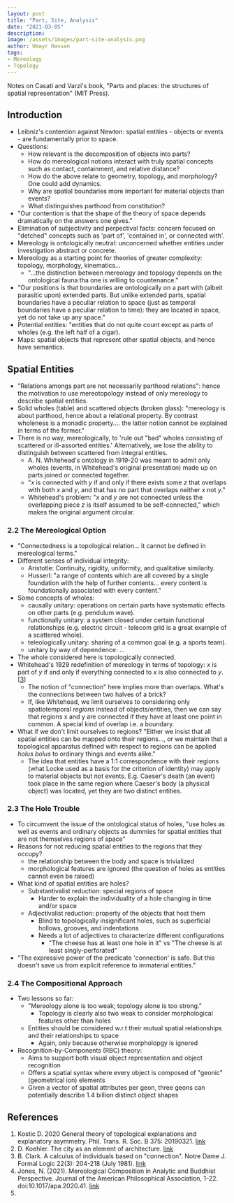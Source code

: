 ```yaml
---
layout: post
title: "Part, Site, Analysis"
date: "2021-03-05"
description:
image: /assets/images/part-site-analysis.png
author: Umayr Hassan
tags:
- Mereology
- Topology
---
```

Notes on Casati and Varzi's book, "Parts and places: the structures of spatial representation"
(MIT Press).


## Introduction 

* Leibniz's contention against Newton: spatial entities - objects or events - are fundamentally
prior to space.
* Questions:
  * How relevant is the decomposition of objects into parts?
  * How do mereological notions interact with truly spatial concepts such as contact, containment,
  and relative distance?
  * How do the above relate to geometry, topology, and morphology? One could add dynamics.
  * Why are spatial boundaries more important for material objects than events?
  * What distinguishes parthood from constitution?
* "Our contention is that the shape of the theory of space depends dramatically on the answers one gives."
* Elimination of subjectivity and perpectival facts: concern focused on "detched" concepts such as
'part of', 'contained in', or connected with'.
* Mereology is ontologically neutral: unconcerned whether entities under investigation abstract or concrete.
* Mereology as a starting point for theories of greater complexity: topology, morphology, kinematics...
  * "...the distinction between mereology and topology depends on the ontological fauna tha one is willing to countenance."
* "Our positions is that boundaries are ontologically on a part with (albeit parasitic upon) extended
parts. But unlike extended parts, spatial boundaries have a peculiar relation to space (just as temporal
boundaries have a peculiar relation to time): they are located in space, yet do not take up any space."
* Potential entities: "entities that do not quite count except as parts of wholes (e.g. the left half of a cigar).
* Maps: spatial objects that represent other spatial objects, and hence have semantics.

## Spatial Entities

* "Relations amongs part are not necessarily parthood relations": hence the motivation to use
mereotopology instead of only mereology to describe spatial entities.
* Solid wholes (table) and scattered objects (broken glass): "mereology is about parthood, hence
about a relational property. By contrast wholeness is a monadic property.... the latter notion 
cannot be explained in terms of the former."
* There is no way, mereologically, to 'rule out "bad" wholes consisting of scattered or 
  ill-assorted entities.' Alternatively, we lose the ability to distinguish between scattered from
  integral entities.
  * A. N. Whitehead's ontology in 1919-20 was meant to admit only wholes (events, in Whitehead's
  original presentation) made up on parts joined or connected together.
  * "_x_ is connected with _y_ if and only if there exists some _z_ that overlaps with both
  _x_ and _y_, and that has no part that overlaps neither _x_ not _y_."
  * Whitehead's problem: "_x_ and _y_ are not connected unless the overlapping piece _z_ is itself
  assumed to be self-connected," which makes the original argument circular.

### 2.2 The Mereological Option 

* "Connectedness is a topological relation... it cannot be defined in mereological terms."
* Different senses of individual integrity:
  * Aristotle: Continuity, rigidity, uniformity, and qualitative similarity.
  * Husserl: "a range of contents which are all covered by a single foundation with the help of
  further contents... every content is foundationally associated with every content."
* Some concepts of wholes:
  * causally unitary: operations on certain parts have systematic effects on other parts 
  (e.g. pendulum wave).
  * functionally unitary: a system closed under certain functional relationships 
  (e.g. electric circuit - telecom grid is a great example of a scattered whole).
  * teleologically unitary: sharing of a common goal (e.g. a sports team).
  * unitary by way of dependence: ...
* The whole considered here is topologically connected.
* Whitehead's 1929 redefinition of mereology in terms of topology: _x_ is part of _y_ if and only
if everything connected to _x_ is also connected to _y_. [[3]](#ref3)
  * The notion of "connection" here implies more than overlaps. What's the connections between two
  halves of a brick?
  * If, like Whitehead, we limit ourselves to considering only spatiotemporal _regions_ instead of
  objects/entities, then we can say that regions x and y are connected if they have at least one
  point in common. A special kind of overlap i.e. a boundary.
* What if we don't limit ourselves to regions? "Either we insist that all spatial entities can be
mapped onto their regions..., or we maintain that a topological apparatus defined with respect to
regions can be applied _holus bolus_ to ordinary things and events alike." 
  * The idea that entities have a 1:1 correspondence with their regions (what Locke used as a basis
  for the criterion of identity) may apply to material objects but not events. E.g. Caeser's
  death (an event) took place in the same region where Caeser's body (a physical object) was located,
  yet they are two distinct entities.

### 2.3 The Hole Trouble 

* To circumvent the issue of the ontological status of holes, "use holes as well as events and
  ordinary objects as dummies for spatial entities that are not themselves regions of space"
* Reasons for not reducing spatial entities to the regions that they occupy?
  * the relationship between the body and space is trivialized
  * morphological features are ignored (the question of holes as entities cannot even be raised)
* What kind of spatial entities are holes?
  * Substantivalist reduction: special regions of space
    * Harder to explain the individuality of a hole changing in time and/or space
  * Adjectivalist reduction: property of the objects that host them
    * Blind to topologically insignificant holes, such as superficial hollows, grooves, and indentations
    * Needs a lot of adjectives to characterize different configurations
      * "The cheese has at least one hole in it" vs "The cheese is at least singly-perforated"
* "The expressive power of the predicate 'connection' is safe. But this doesn't save us from
  explicit reference to immaterial entities."
  
### 2.4 The Compositional Approach

* Two lessons so far:
  * "Mereology alone is too weak; topology alone is too strong."
    * Topology is clearly also two weak to consider morphological features other than holes
  * Entities should be considered w.r.t their mutual spatial relationships and their relationships to space
    * Again, only because otherwise morpholopgy is ignored
* Recognition-by-Components (RBC) theory:
  * Aims to support both visual object representation and object recognition
  * Offers a spatial syntax where every object is composed of "geonic" (geometrical ion) elements
  * Given a vector of spatial attributes per geon, three geons can potentially describe 1.4 billion
  distinct object shapes
  

## References
1. <a name="ref1"></a> Kostic D. 2020 General theory of topological explanations and explanatory asymmetry. Phil. Trans. R. Soc. B 375: 20190321. [link](https://core.ac.uk/download/pdf/231877199.pdf)
2. <a name="ref2"></a> D. Koehler. The city as an element of architecture. [link](papers.cumincad.org/data/works/att/ecaade2017_109.pdf)
3. <a name="ref3"></a> B. Clark. A calculus of individuals based on "connection". Notre Dame J. Formal Logic 22(3): 204-218 (July 1981). [link](https://projecteuclid.org/journals/notre-dame-journal-of-formal-logic/volume-22/issue-3/A-calculus-of-individuals-based-on-connection/10.1305/ndjfl/1093883455.full)
4. <a name="ref4"></a> Jones, N. (2021). Mereological Composition in Analytic and Buddhist Perspective. Journal of the American Philosophical Association, 1-22. doi:10.1017/apa.2020.41. [link](https://www.cambridge.org/core/journals/journal-of-the-american-philosophical-association/article/mereological-composition-in-analytic-and-buddhist-perspective/B4B2637445AB6E1BB8D8135B6F51A7A9/share/cf7bdf61acba979aefce98e80f52347b90195a42)
5. <a name="ref5"></a> 

